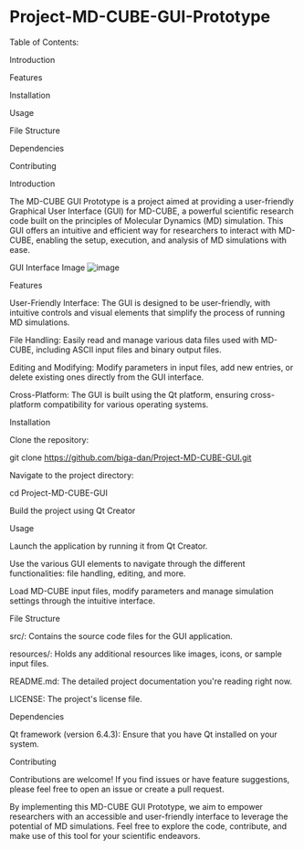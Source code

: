 # Project-MD-CUBE-GUI-Prototype

Table of Contents:

Introduction

Features 

Installation

Usage

File Structure

Dependencies

Contributing


Introduction

The MD-CUBE GUI Prototype is a project aimed at providing a user-friendly Graphical User Interface (GUI) for MD-CUBE, a powerful scientific research code built on the principles of Molecular Dynamics (MD) simulation. This GUI offers an intuitive and efficient way for researchers to interact with MD-CUBE, enabling the setup, execution, and analysis of MD simulations with ease.

GUI Interface Image
![image](https://github.com/biga-dan/Project-MD-CUBE-GUI/assets/95633147/c097293f-db45-4a78-840b-b01d778eca08)


Features

User-Friendly Interface: The GUI is designed to be user-friendly, with intuitive controls and visual elements that simplify the process of running MD simulations.

File Handling: Easily read and manage various data files used with MD-CUBE, including ASCII input files and binary output files.

Editing and Modifying: Modify parameters in input files, add new entries, or delete existing ones directly from the GUI interface.

Cross-Platform: The GUI is built using the Qt platform, ensuring cross-platform compatibility for various operating systems.


Installation

Clone the repository:

git clone https://github.com/biga-dan/Project-MD-CUBE-GUI.git


Navigate to the project directory:

cd Project-MD-CUBE-GUI


Build the project using Qt Creator


Usage

Launch the application by running it from Qt Creator.

Use the various GUI elements to navigate through the different functionalities: file handling, editing, and more.

Load MD-CUBE input files, modify parameters and manage simulation settings through the intuitive interface.


File Structure

src/: Contains the source code files for the GUI application.

resources/: Holds any additional resources like images, icons, or sample input files.

README.md: The detailed project documentation you're reading right now.

LICENSE: The project's license file.


Dependencies

Qt framework (version 6.4.3): Ensure that you have Qt installed on your system.


Contributing

Contributions are welcome! If you find issues or have feature suggestions, please feel free to open an issue or create a pull request.


By implementing this MD-CUBE GUI Prototype, we aim to empower researchers with an accessible and user-friendly interface to leverage the potential of MD simulations. Feel free to explore the code, contribute, and make use of this tool for your scientific endeavors.

